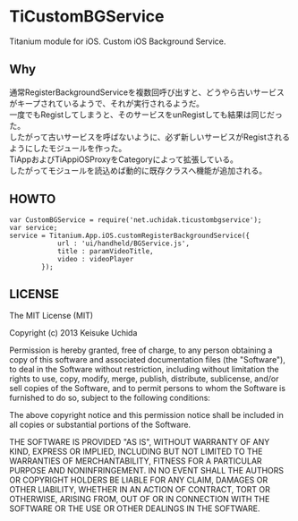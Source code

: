 TiCustomBGService
======================
Titanium module for iOS.
Custom iOS Background Service.  
 
Why
------
通常RegisterBackgroundServiceを複数回呼び出すと、どうやら古いサービスがキープされているようで、それが実行されるようだ。  
一度でもRegistしてしまうと、そのサービスをunRegistしても結果は同じだった。  
したがって古いサービスを呼ばないように、必ず新しいサービスがRegistされるようにしたモジュールを作った。  
TiAppおよびTiAppiOSProxyをCategoryによって拡張している。  
したがってモジュールを読込めば動的に既存クラスへ機能が追加される。  

HOWTO
------
    var CustomBGService = require('net.uchidak.ticustombgservice');
    var service;
    service = Titanium.App.iOS.customRegisterBackgroundService({
                url : 'ui/handheld/BGService.js',
                title : paramVideoTitle,
                video : videoPlayer
            });
 
LICENSE
----------
The MIT License (MIT)

Copyright (c) 2013 Keisuke Uchida

Permission is hereby granted, free of charge, to any person obtaining a copy
of this software and associated documentation files (the "Software"), to deal
in the Software without restriction, including without limitation the rights
to use, copy, modify, merge, publish, distribute, sublicense, and/or sell
copies of the Software, and to permit persons to whom the Software is
furnished to do so, subject to the following conditions:

The above copyright notice and this permission notice shall be included in
all copies or substantial portions of the Software.

THE SOFTWARE IS PROVIDED "AS IS", WITHOUT WARRANTY OF ANY KIND, EXPRESS OR
IMPLIED, INCLUDING BUT NOT LIMITED TO THE WARRANTIES OF MERCHANTABILITY,
FITNESS FOR A PARTICULAR PURPOSE AND NONINFRINGEMENT. IN NO EVENT SHALL THE
AUTHORS OR COPYRIGHT HOLDERS BE LIABLE FOR ANY CLAIM, DAMAGES OR OTHER
LIABILITY, WHETHER IN AN ACTION OF CONTRACT, TORT OR OTHERWISE, ARISING FROM,
OUT OF OR IN CONNECTION WITH THE SOFTWARE OR THE USE OR OTHER DEALINGS IN
THE SOFTWARE.